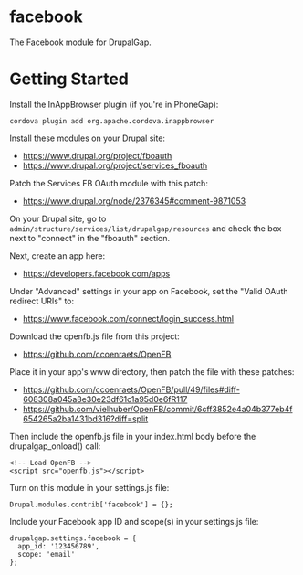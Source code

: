 facebook
========

The Facebook module for DrupalGap.

# Getting Started

Install the InAppBrowser plugin (if you're in PhoneGap):

```
cordova plugin add org.apache.cordova.inappbrowser
```

Install these modules on your Drupal site:

 - https://www.drupal.org/project/fboauth
 - https://www.drupal.org/project/services_fboauth

Patch the Services FB OAuth module with this patch:

 - https://www.drupal.org/node/2376345#comment-9871053

On your Drupal site, go to `admin/structure/services/list/drupalgap/resources`
and check the box next to "connect" in the "fboauth" section.

Next, create an app here:

 - https://developers.facebook.com/apps

Under "Advanced" settings in your app on Facebook, set the "Valid OAuth redirect
URIs" to:

 - https://www.facebook.com/connect/login_success.html
 
Download the openfb.js file from this project:

 - https://github.com/ccoenraets/OpenFB

Place it in your app's www directory, then patch the file with these patches:

 - https://github.com/ccoenraets/OpenFB/pull/49/files#diff-608308a045a8e30e23df61c1a95d0e6fR117
 - https://github.com/vielhuber/OpenFB/commit/6cff3852e4a04b377eb4f654265a2ba1431bd316?diff=split

Then include the openfb.js file in your index.html body before the
drupalgap_onload() call:

```
<!-- Load OpenFB -->
<script src="openfb.js"></script>
```

Turn on this module in your settings.js file:

```
Drupal.modules.contrib['facebook'] = {};
```

Include your Facebook app ID and scope(s) in your settings.js file:

```
drupalgap.settings.facebook = {
  app_id: '123456789',
  scope: 'email'
};
```

